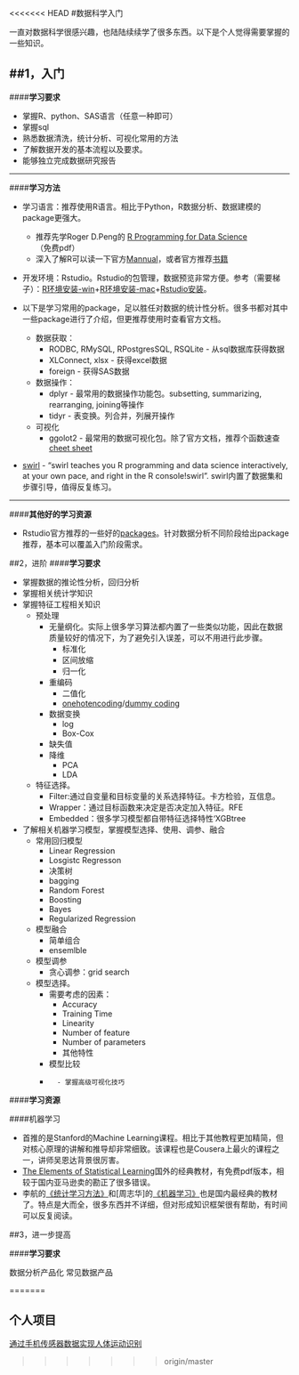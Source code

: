 <<<<<<< HEAD
﻿#数据科学入门

一直对数据科学很感兴趣，也陆陆续续学了很多东西。以下是个人觉得需要掌握的一些知识。

##1，入门
-----
####**学习要求**
 - 掌握R、python、SAS语言（任意一种即可）
 - 掌握sql
 - 熟悉数据清洗，统计分析、可视化常用的方法
 - 了解数据开发的基本流程以及要求。
 - 能够独立完成数据研究报告

----- 
####**学习方法**
 - 学习语言：推荐使用R语言。相比于Python，R数据分析、数据建模的package更强大。
    - 推荐先学Roger D.Peng的 [R Programming for Data Science](https://leanpub.com/rprogramming)（免费pdf）
    - 深入了解R可以读一下官方[Mannual](https://cran.r-project.org/manuals.html)，或者官方推荐[书籍](https://www.r-project.org/doc/bib/R-books.html)
 - 开发环境：Rstudio。Rstudio的包管理，数据预览非常方便。参考（需要梯子）：[R环境安装-win](https://www.youtube.com/watch?v=Ohnk9hcxf9M&feature=youtu.be)+[R环境安装-mac](https://www.youtube.com/watch?v=uxuuWXU-7UQ&feature=youtu.be)+[Rstudio安装](https://www.youtube.com/watch?v=bM7Sfz-LADM&feature=youtu.be)。
 - 以下是学习常用的package，足以胜任对数据的统计性分析。很多书都对其中一些package进行了介绍，但更推荐使用时查看官方文档。
    - 数据获取：
        -  RODBC, RMySQL, RPostgresSQL, RSQLite - 从sql数据库获得数据
        -  XLConnect, xlsx - 获得excel数据
        -  foreign - 获得SAS数据
    - 数据操作：
        - dplyr - 最常用的数据操作功能包。subsetting, summarizing, rearranging, joining等操作
        - tidyr - 表变换。列合并，列展开操作
    - 可视化
        - ggolot2 - 最常用的数据可视化包。除了官方文档，推荐个函数速查[cheet sheet](https://www.rstudio.com/wp-content/uploads/2015/03/ggplot2-cheatsheet.pdf)

 - [swirl](http://swirlstats.com/) - “swirl teaches you R programming and data science interactively, at your own pace, and right in the R console!swirl”. swirl内置了数据集和步骤引导，值得反复练习。

----------
####**其他好的学习资源**

 - Rstudio官方推荐的一些好的[packages](https://www.google.com/#q=good+package+R)。针对数据分析不同阶段给出package推荐，基本可以覆盖入门阶段需求。

                
    
 
##2，进阶
####**学习要求**

 - 掌握数据的推论性分析，回归分析
 - 掌握相关统计学知识
 - 掌握特征工程相关知识
    - 预处理
        - 无量纲化。实际上很多学习算法都内置了一些类似功能，因此在数据质量较好的情况下，为了避免引入误差，可以不用进行此步骤。
            - 标准化
            - 区间放缩
            - 归一化
        - 重编码
            - 二值化
            - [onehotencoding](http://blog.csdn.net/ariessurfer/article/details/42526673)/[dummy coding](http://blog.csdn.net/lime1991/article/details/41653841)
        - 数据变换
            - log
            - Box-Cox
        - 缺失值
        - 降维
            - PCA
            - LDA
    - 特征选择。
        - Filter:通过自变量和目标变量的关系选择特征。卡方检验，互信息。
        - Wrapper：通过目标函数来决定是否决定加入特征。RFE
        - Embedded：很多学习模型都自带特征选择特性‘XGBtree
 - 了解相关机器学习模型，掌握模型选择、使用、调参、融合
    - 常用回归模型
        - Linear Regression
        - Losgistc Regresson
        - 决策树
        - bagging
        - Random Forest
        - Boosting
        - Bayes
        - Regularized Regression
    - 模型融合
        - 简单组合
        - ensemlble
    - 模型调参
        - 贪心调参：grid search
    - 模型选择。
        - 需要考虑的因素：
            - Accuracy
            - Training Time
            - Linearity
            - Number of feature 
            - Number of parameters
            - 其他特性
        - 模型比较
        - 
                - 掌握高级可视化技巧

####**学习资源**

####机器学习
 - 首推的是Stanford的Machine Learning课程。相比于其他教程更加精简，但对核心原理的讲解和推导却非常细致。该课程也是Cousera上最火的课程之一，讲师吴恩达背景很厉害。
 - [The Elements of Statistical Learning](http://statweb.stanford.edu/~tibs/ElemStatLearn/printings/ESLII_print10.pdf)国外的经典教材，有免费pdf版本，相较于国内亚马逊卖的勘正了很多错误。
 - 李航的[《统计学习方法》](https://www.amazon.cn/dp/B007TSFMTA/ref=sr_1_1?ie=UTF8&qid=1491993158&sr=8-1&keywords=%E6%9D%8E%E8%88%AA)和[周志华]的[《机器学习》](https://www.amazon.cn/%E5%9B%BE%E4%B9%A6/dp/B01ARKEV1G/ref=sr_1_1?ie=UTF8&qid=1491993216&sr=8-1&keywords=%E6%9C%BA%E5%99%A8%E5%AD%A6%E4%B9%A0)也是国内最经典的教材了。特点是大而全，很多东西并不详细，但对形成知识框架很有帮助，有时间可以反复阅读。


 
##3，进一步提高

####**学习要求**

数据分析产品化
常见数据产品





=======
## 个人项目

[通过手机传感器数据实现人体运动识别](https://github.com/wutong798/Human_Activity_Recognition_with_Smartphones)
>>>>>>> origin/master
